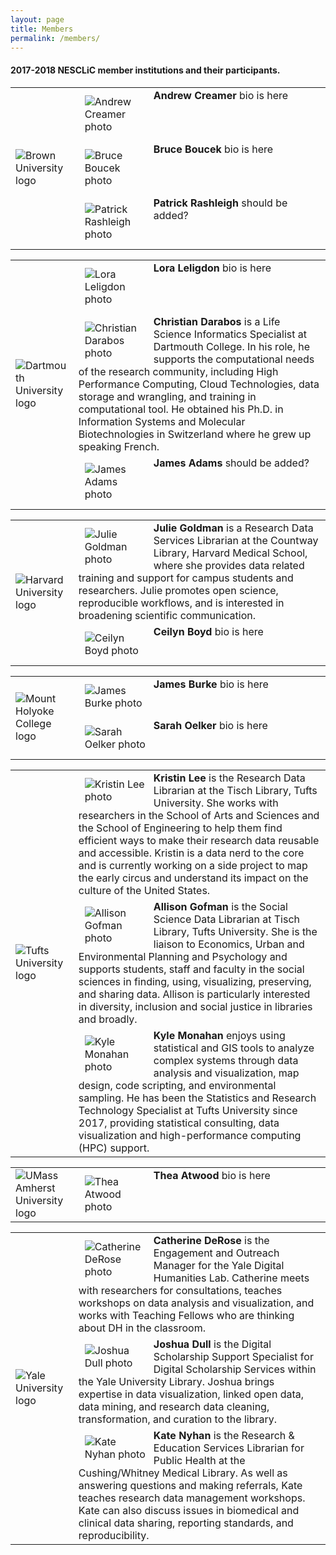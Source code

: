```yaml
---
layout: page
title: Members
permalink: /members/
---
```

#### 2017-2018 NESCLiC member institutions and their participants.


<table>
  <tr><td rowspan="3" width="20%"><img src="/home/images/Brown.png" alt="Brown University logo"></td>
    <td><div style="width:100px;float:left;margin:10px"><img src="/home/images/carpentries200x200.png" alt="Andrew Creamer photo"></div><div><b>Andrew Creamer</b> bio is here</div></td></tr>
  <tr><td><div style="width:100px;float:left;margin:10px"><img src="/home/images/carpentries200x200.png" alt="Bruce Boucek photo"></div><div><b>Bruce Boucek </b> bio is here</div></td></tr>
  <tr><td><div style="width:100px;float:left;margin:10px"><img src="/home/images/carpentries200x200.png" alt="Patrick Rashleigh photo"></div><div><b>Patrick Rashleigh</b> should be added?</div></td></tr></table>

<table>
  <tr><td rowspan="3" width="20%"><img src="/home/images/dartmouth.jpg" alt="Dartmouth University logo"></td>
    <td><div style="width:100px;float:left;margin:10px"><img src="/home/images/carpentries200x200.png" alt="Lora Leligdon photo"></div><div><b>Lora Leligdon</b> bio is here</div></td></tr>
  <tr><td><div style="width:100px;float:left;margin:10px"><img src="/home/images/CD_Dartmouth.jpg" alt="Christian Darabos photo"></div><div><b>Christian Darabos </b> is a Life Science Informatics Specialist at Dartmouth College. In his role, he supports the computational needs of the research community, including High Performance Computing, Cloud Technologies, data storage and wrangling, and training in computational tool. He obtained his Ph.D. in Information Systems and Molecular Biotechnologies in Switzerland where he grew up speaking French.</div></td></tr>
  <tr><td><div style="width:100px;float:left;margin:10px"><img src="/home/images/carpentries200x200.png" alt="James Adams photo"></div><div><b>James Adams</b> should be added?</div></td></tr></table>
  
<table>
  <tr><td rowspan="3" width="20%"><img src="/home/images/HarvardLibrary.png" alt="Harvard University logo"></td>
    <td><div style="width:100px;float:left;margin:10px"><img src="/home/images/JG_Harvard.jpg" alt="Julie Goldman photo"></div><div><b>Julie Goldman</b> is a Research Data Services Librarian at the Countway Library, Harvard Medical School, where she provides data related training and support for campus students and researchers. Julie promotes open science, reproducible workflows, and is interested in broadening scientific communication.</div></td></tr>
  <tr><td><div style="width:100px;float:left;margin:10px"><img src="/home/images/carpentries200x200.png" alt="Ceilyn Boyd photo"></div><div><b>Ceilyn Boyd </b> bio is here</div></td></tr>
</table>

<table>
  <tr><td rowspan="3" width="20%"><img src="/home/images/mountholyokecollege.png" alt="Mount Holyoke College logo"></td>
    <td><div style="width:100px;float:left;margin:10px"><img src="/home/images/carpentries200x200.png" alt="James Burke photo"></div><div><b>James Burke</b> bio is here</div></td></tr>
  <tr><td><div style="width:100px;float:left;margin:10px"><img src="/home/images/carpentries200x200.png" alt="Sarah Oelker photo"></div><div><b>Sarah Oelker</b> bio is here</div></td></tr>
</table>

<table>
  <tr><td rowspan="3" width="20%"><img src="/home/images/tufts-logo-univ-blue.png" alt="Tufts University logo"></td>
    <td><div style="width:100px;float:left;margin:10px"><img src="/home/images/KL_Tufts.jpg" alt="Kristin Lee photo"></div><div><b>Kristin Lee</b> is the Research Data Librarian at the Tisch Library, Tufts University. She works with researchers in the School of Arts and Sciences and the School of Engineering to help them find efficient ways to make their research data reusable and accessible. Kristin is a data nerd to the core and is currently working on a side project to map the early circus and understand its impact on the culture of the United States.</div></td></tr>
  <tr><td><div style="width:100px;float:left;margin:10px"><img src="/home/images/AG_Tufts.png" alt="Allison Gofman photo"></div><div><b>Allison Gofman </b> is the Social Science Data Librarian at Tisch Library, Tufts University. She is the liaison to Economics, Urban and Environmental Planning and Psychology and supports students, staff and faculty in the social sciences in finding, using, visualizing, preserving, and sharing data. Allison is particularly interested in diversity, inclusion and social justice in libraries and broadly.</div></td></tr>
  <tr><td><div style="width:100px;float:left;margin:10px"><img src="/home/images/KM_Tufts.jpg" alt="Kyle Monahan photo"></div><div><b>Kyle Monahan</b> enjoys using statistical and GIS tools to analyze complex systems through data analysis and visualization, map design, code scripting, and environmental sampling. He has been the Statistics and Research Technology Specialist at Tufts University since 2017, providing statistical consulting, data visualization and high-performance computing (HPC) support.</div></td></tr></table>
  
<table>
  <tr><td rowspan="1" width="20%"><img src="/home/images/UMassAmherstLibraries.gif" alt="UMass Amherst University logo"></td>
    <td><div style="width:100px;float:left;margin:10px"><img src="/home/images/carpentries200x200.png" alt="Thea Atwood photo"></div><div><b>Thea Atwood</b> bio is here</div></td></tr>
</table>

<table>
  <tr><td rowspan="3" width="20%"><img src="/home/images/yale.png" alt="Yale University logo"></td>
    <td><div style="width:100px;float:left;margin:10px"><img src="/home/images/CD100x100.png" alt="Catherine DeRose photo"></div><div><b>Catherine DeRose</b> is the Engagement and Outreach Manager for the Yale Digital Humanities Lab. Catherine meets with researchers for consultations, teaches workshops on data analysis and visualization, and works with Teaching Fellows who are thinking about DH in the classroom.</div></td></tr>
  <tr><td><div style="width:100px;float:left;margin:10px"><img src="/home/images/JD100x100.png" alt="Joshua Dull photo"></div><div><b>Joshua Dull</b> is the Digital Scholarship Support Specialist for Digital Scholarship Services within the Yale University Library. Joshua brings expertise in data visualization, linked open data, data mining, and research data cleaning, transformation, and curation to the library.</div></td></tr>
  <tr><td><div style="width:100px;float:left;margin:10px"><img src="/home/images/KN100x100.png" alt="Kate Nyhan photo"></div><div><b>Kate Nyhan</b> is the Research & Education Services Librarian for Public Health at the Cushing/Whitney Medical Library. As well as answering questions and making referrals, Kate teaches research data management workshops. Kate can also discuss issues in biomedical and clinical data sharing, reporting standards, and reproducibility.</div></td></tr></table>


